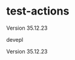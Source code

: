 # test-actions
<!--GAMFC-->Version 35.12.23<!--GAMFC-END-->

devepl

<!--GAMFC-->Version 35.12.23<!--GAMFC-END-->
